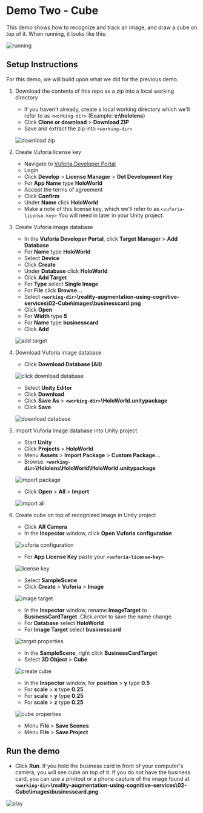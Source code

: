 # Demo Two - Cube

This demo shows how to recognize and track an image, and draw a cube on top of it. When running, it looks like this:

![running](setup/demo2-running-resized-66.png)

## Setup Instructions

For this demo, we will build upon what we did for the previous demo.

1. Download the contents of this repo as a zip into a local working directory

   - If you haven't already, create a local working directory which we'll refer to as `<working-dir>` (Example: **c:\hololens**)
   - Click **Clone or download** > **Download ZIP**
   - Save and extract the zip into `<working-dir>`
   
   ![download zip](setup/download-zip-labelled-resized-66.png)

1. Create Vuforia license key

   - Navigate to [Vuforia Developer Portal](https://developer.vuforia.com)
   - Login
   - Click **Develop** > **License Manager** > **Get Development Key**
   - For **App Name** type **HoloWorld**
   - Accept the terms of agreement
   - Click **Confirm**
   - Under **Name** click **HoloWorld**
   - Make a note of this license key, which we'll refer to as `<vuforia-license-key>` You will need in later in your Unity project.

1. Create Vuforia image database

   - In the **Vuforia Developer Portal**, click **Target Manager** > **Add Database**
   - For **Name** type **HoloWorld**
   - Select **Device**
   - Click **Create**
   - Under **Database** click **HoloWorld**
   - Click **Add Target**
   - For **Type** select **Single Image**
   - For **File** click **Browse...**
   - Select **`<working-dir>`\reality-augmentation-using-cognitive-services\02-Cube\images\businesscard.png**
   - Click **Open**
   - For **Width** type **5**
   - For **Name** type **businesscard**
   - Click **Add**

   ![add target](setup/add-target-labelled-resized-66.png)

1. Download Vuforia image database

   - Click **Download Database (All)**

   ![click download database](setup/click-download-database-labelled-resized-66.png)
   
   - Select **Unity Editor**
   - Click **Download**
   - Click **Save As** > **`<working-dir>`\HoloWorld.unitypackage**
   - Click **Save**

   ![download database](setup/download-database-labelled-resized-66.png)

1. Import Vuforia image database into Unity project

   - Start **Unity**
   - Click **Projects** > **HoloWorld**
   - Menu **Assets** > **Import Package** > **Custom Package...**
   - Browse: **`<working-dir>`\Hololens\HoloWorld\HoloWorld.unitypackage**

   ![import package](setup/import-package-labelled-resized-66.png)
   
   - Click **Open** > **All** > **Import**

   ![import all](setup/import-all-labelled-resized-66.png)

1. Create cube on top of recognized image in Unity project

   - Click **AR Camera**
   - In the **Inspector** window, click **Open Vuforia configuration**

   ![vuforia configuration](setup/vuforia-configuration-labelled-resized-66.png)

   - For **App License Key** paste your **`<vuforia-license-key>`**

   ![license key](setup/license-key-labelled-resized-66.png)

   - Select **SampleScene**
   - Click **Create** > **Vuforia** > **Image**  

   ![image target](setup/image-target-labelled-resized-66.png)

   - In the **Inspector** window, rename **ImageTarget** to **BusinessCardTarget**. Click *enter* to save the name change.
   - For **Database** select **HoloWorld**
   - For **Image Target** select **businesscard**

   ![target properties](setup/target-properties-labelled-resized-66.png)

   - In the **SampleScene**, right click **BusinessCardTarget**
   - Select **3D Object** > **Cube**

   ![create cube](setup/create-cube-labelled-resized-66.png)

   - In the **Inspector** window, for **position** > **y** type **0.5**
   - For **scale** > **x** type **0.25**
   - For **scale** > **y** type **0.25**
   - For **scale** > **z** type **0.25**

   ![cube properties](setup/cube-properties-labelled-resized-66.png)
   
   - Menu **File** > **Save Scenes**
   - Menu **File** > **Save Project**

## Run the demo

   - Click **Run**. If you hold the business card in front of your computer's camera, you will see cube on top of it. If you do not have the business card, you can use a printout or a phone capture of the image found at **`<working-dir>`\reality-augmentation-using-cognitive-services\02-Cube\images\businesscard.png**.

   ![play](setup/play-labelled-resized-66.png)
